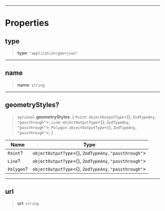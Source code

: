 ***

# Properties

## type

> **type**: `"application/geo+json"`

***

## name

> **name**: `string`

***

## geometryStyles?

> `optional` **geometryStyles**: \{ `Point`: `objectOutputType`\<\{}, `ZodTypeAny`, `"passthrough"`>; `Line`: `objectOutputType`\<\{}, `ZodTypeAny`, `"passthrough"`>; `Polygon`: `objectOutputType`\<\{}, `ZodTypeAny`, `"passthrough"`>; }

| Name       | Type                                                    |
| ---------- | ------------------------------------------------------- |
| `Point`?   | `objectOutputType`\<\{}, `ZodTypeAny`, `"passthrough"`> |
| `Line`?    | `objectOutputType`\<\{}, `ZodTypeAny`, `"passthrough"`> |
| `Polygon`? | `objectOutputType`\<\{}, `ZodTypeAny`, `"passthrough"`> |

***

## url

> **url**: `string`

